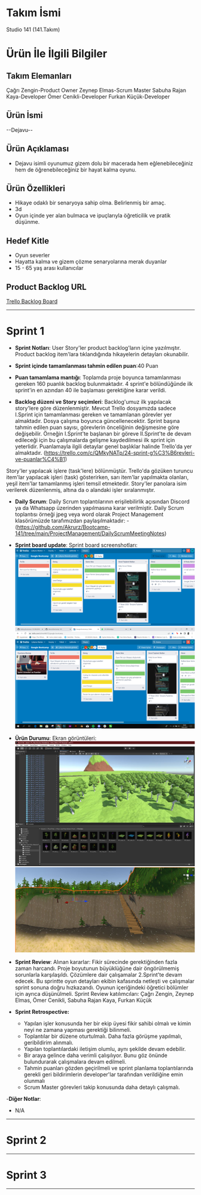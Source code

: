 # **Takım İsmi**

Studio 141 (141.Takım)

# Ürün İle İlgili Bilgiler

## Takım Elemanları

Çağrı Zengin-Product Owner
Zeynep Elmas-Scrum Master
Sabuha Rajan Kaya-Developer
Ömer Cenikli-Developer
Furkan Küçük-Developer


## Ürün İsmi

--Dejavu--

## Ürün Açıklaması

- Dejavu isimli oyunumuz gizem dolu bir macerada  hem eğlenebileceğiniz hem de öğrenebileceğiniz bir hayat kalma oyunu. 

## Ürün Özellikleri

- Hikaye odaklı bir senaryoya sahip olma. Belirlenmiş bir amaç.
- 3d
- Oyun içinde yer alan bulmaca ve ipuçlarıyla öğreticilik ve pratik düşünme.

## Hedef Kitle

- Oyun severler
- Hayatta kalma ve gizem çözme senaryolarına merak duyanlar
- 15 - 65 yaş arası kullanıcılar

## Product Backlog URL

[Trello Backlog Board](https://trello.com/invite/b/AmiABGTZ/3b945bf5d74defd558fc533a59d38c9b/google-bootcamp)

---

# Sprint 1

- **Sprint Notları**: User Story'ler product backlog'ların içine yazılmıştır. Product backlog item'lara tıklandığında hikayelerin detayları okunabilir.

- **Sprint içinde tamamlanması tahmin edilen puan**:40 Puan

- **Puan tamamlama mantığı**: Toplamda proje boyunca tamamlanması gereken 160 puanlık backlog bulunmaktadır. 4 sprint'e bölündüğünde ilk sprint'in en azından 40 ile başlaması gerektiğine karar verildi.

- **Backlog düzeni ve Story seçimleri**: Backlog'umuz ilk yapılacak story'lere göre düzenlenmiştir. Mevcut Trello dosyamızda sadece I.Sprint için tamamlanması gereken ve tamamlanan görevler yer almaktadır. Dosya çalışma boyunca güncellenecektir. Sprint başına tahmin edilen puan sayısı, görevlerin önceliğinin değişmesine göre değişebilir. Örneğin I.Sprint'te başlanan bir göreve II.Sprint'te de devam edileceği için bu çalışmalarda gelişme kaydedilmesi ilk sprint için yeterlidir. Puanlamayla ilgili detaylar genel başlıklar halinde Trello'da yer almaktadır. (https://trello.com/c/QMkyNATp/24-sprint-g%C3%B6revleri-ve-puanlar%C4%B1)

Story'ler yapılacak işlere (task'lere) bölünmüştür. Trello'da gözüken turuncu item'lar yapılacak işleri (task) gösterirken, sarı item'lar yapılmakta olanları, yeşil item'lar tamamlanmış işleri temsil etmektedir. Story'ler panolara isim verilerek düzenlenmiş, altına da o alandaki işler sıralanmıştır.

- **Daily Scrum**: Daily Scrum toplantılarının erişilebilirlik açısından Discord ya da Whatsapp üzerinden yapılmasına karar verilmiştir. Daily Scrum toplantısı örneği jpeg veya word olarak Project Management klasörümüzde tarafımızdan paylaşılmaktadır: 
-(https://github.com/Akrurz/Bootcamp-141/tree/main/ProjectManagement/DailyScrumMeetingNotes) 

- **Sprint board update**: Sprint board screenshotları: 
![Backlog 1](https://github.com/Akrurz/Bootcamp-141/blob/main/ProjectManagement/trello%20backlog%20ss.png)
![Backlog 2](https://github.com/Akrurz/Bootcamp-141/blob/main/ProjectManagement/trello%20backlog%20ss2.png)

- **Ürün Durumu**: Ekran görüntüleri:
  ![Screenshot 1](https://github.com/Akrurz/Bootcamp-141/blob/main/ProjectManagement/product.JPG)
  ![Screenshot 2](https://github.com/Akrurz/Bootcamp-141/blob/main/ProjectManagement/product2.JPG)
  

- **Sprint Review**: 
Alınan kararlar: Fikir sürecinde gerektiğinden fazla zaman harcandı. Proje boyutunun büyüklüğüne dair öngörülmemiş sorunlarla karşılaşıldı. Çözümlere dair çalışamalar 2.Sprint'te devam edecek. Bu sprintte oyun detayları ekibin kafasında netleşti ve çalışmalar sprint sonuna doğru hızkazandı. Oyunun içeriğindeki öğretici bölümler için ayrıca düşünülmeli. 
Sprint Review katılımcıları: Çağrı Zengin, Zeynep Elmas, Ömer Cenikli, Sabuha Rajan Kaya, Furkan Küçük

- **Sprint Retrospective:**
  - Yapılan işler konusunda her bir ekip üyesi fikir sahibi olmalı ve kimin neyi ne zamana yapması gerektiği bilinmeli.
  - Toplantılar bir düzene oturtulmalı. Daha fazla görüşme yapılmalı, geribildirim alınmalı.
  - Yapılan toplantılardaki iletişim olumlu, aynı şekilde devam edebilir.
  - Bir araya gelince daha verimli çalışılıyor. Bunu göz önünde bulundurarak çalışmalara devam edilmeli.
  - Tahmin puanları gözden geçirilmeli ve sprint planlama toplantılarında gerekli geri bildirimlerin developer'lar tarafından verildiğine emin olunmalı
  - Scrum Master görevleri takip konusunda daha detaylı çalışmalı.

-**Diğer Notlar**:
- N/A

---

# Sprint 2


---

# Sprint 3

---
